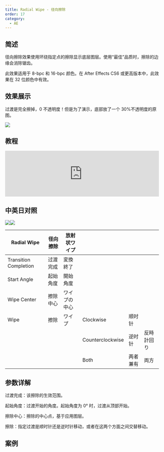 ```yaml
---
title: Radial Wipe - 径向擦除
order: 17
category:
  - AE
---
```


## 简述

径向擦除效果使用环绕指定点的擦除显示底层图层。使用“最佳”品质时，擦除的边缘会消除锯齿。

此效果适用于 8-bpc 和 16-bpc 颜色。在 After Effects CS6 或更高版本中，此效果在 32 位颜色中有效。

## 效果展示

过渡是完全擦掉，0 不透明度！但是为了演示，底部放了一个 30%不透明度的原图。

![](https://cdn.yuelili.com/20211212181738.png)

## 教程

<iframe src="https://player.bilibili.com/player.html?bvid=BV1e34y1X7Vj&page=5&high_quality=1" width="100%" allowfullscreen="allowfullscreen" frameborder="0"></iframe>

## 中英日对照

![](https://mir.yuelili.com/wp-content/uploads/user/AE/effects/AE-Effects-Transition-Radial_Wipe.png)![](https://mir.yuelili.com/wp-content/uploads/user/AE/effects/AE-Effects-Transition-Radial_Wipe_cn.png)

| Radial Wipe           | 径向擦除 | 放射状ワイプ |                  |          |            |
| --------------------- | -------- | ------------ | ---------------- | -------- | ---------- |
| Transition Completion | 过渡完成 | 変換終了     |                  |          |            |
| Start Angle           | 起始角度 | 開始角度     |                  |          |            |
| Wipe Center           | 擦除中心 | ワイプの中心 |                  |          |            |
| Wipe                  | 擦除     | ワイプ       | Clockwise        | 顺时针   |            |
|                       |          |              | Counterclockwise | 逆时针   | 反時計回り |
|                       |          |              | Both             | 两者兼有 | 両方       |

## 参数详解

过渡完成：该擦除的生效范围。

起始角度：过渡开始的角度。起始角度为 0° 时，过渡从顶部开始。

擦除中心：擦除的中心点，基于应用图层。

擦除：指定过渡是顺时针还是逆时针移动，或者在这两个方面之间交替移动。

## 案例
